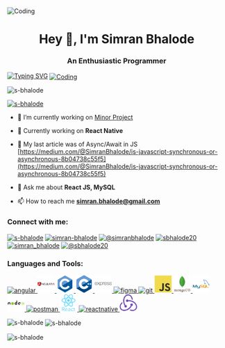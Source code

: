 
<img align="center" alt="Coding" width="1000" height="500" src="https://img1.goodfon.com/original/1920x1080/6/21/anime-devochka-windows.jpg" >

<h1 align="center">Hey 👋, I'm Simran Bhalode</h1>
<h3 align="center">An Enthusiastic Programmer</h3>
<a href="https://git.io/typing-svg"><img src="https://readme-typing-svg.demolab.com?font=Fira+Code&pause=1000&size=25px&weight=600&color=06C611&background=C159FF05&center=true&vCenter=true&multiline=true&width=1100&lines=Full+Stack+Developer+%7C%7C+Open+Source+Contributor+%7C%7C+Mentor+@+GDSC_CDGI" alt="Typing SVG" /></a>
<a href="https://www.holopin.io/@sbhalode#" target="_blank"><img align="center" alt="Coding" width="1000" height="300" src="https://holopin.me/sbhalode" ></a>
<p align="left"> <img src="https://komarev.com/ghpvc/?username=s-bhalode&label=Profile%20views&color=0e75b6&style=flat" alt="s-bhalode" /> </p>

<p align="left"> <a href="https://github.com/ryo-ma/github-profile-trophy"><img src="https://github-profile-trophy.vercel.app/?username=s-bhalode" alt="s-bhalode" /></a> </p>

- 🔭 I’m currently working on [Minor Project](https://github.com/s-bhalode/rpc-web-client)

- 🌱 Currently working on **React Native**

- 📝 My last article was of Async/Await in JS [https://medium.com/@SimranBhalode/is-javascript-synchronous-or-asynchronous-8b04738c55f5](https://medium.com/@SimranBhalode/is-javascript-synchronous-or-asynchronous-8b04738c55f5)

- 💬 Ask me about **React JS, MySQL**

- 📫 How to reach me **simran.bhalode@gmail.com**

<h3 align="left">Connect with me:</h3>
<p align="left">
<a href="https://dev.to/s-bhalode" target="blank"><img align="center" src="https://raw.githubusercontent.com/rahuldkjain/github-profile-readme-generator/master/src/images/icons/Social/devto.svg" alt="s-bhalode" height="30" width="40" /></a>
<a href="https://linkedin.com/in/simran-bhalode" target="blank"><img align="center" src="https://raw.githubusercontent.com/rahuldkjain/github-profile-readme-generator/master/src/images/icons/Social/linked-in-alt.svg" alt="simran-bhalode" height="30" width="40" /></a>
<a href="https://medium.com/@simranbhalode" target="blank"><img align="center" src="https://raw.githubusercontent.com/rahuldkjain/github-profile-readme-generator/master/src/images/icons/Social/medium.svg" alt="@simranbhalode" height="30" width="40" /></a>
<a href="https://www.hackerrank.com/sbhalode20" target="blank"><img align="center" src="https://raw.githubusercontent.com/rahuldkjain/github-profile-readme-generator/master/src/images/icons/Social/hackerrank.svg" alt="sbhalode20" height="30" width="40" /></a>
<a href="https://www.leetcode.com/simran_bhalode" target="blank"><img align="center" src="https://raw.githubusercontent.com/rahuldkjain/github-profile-readme-generator/master/src/images/icons/Social/leet-code.svg" alt="simran_bhalode" height="30" width="40" /></a>
<a href="https://www.hackerearth.com/@sbhalode20" target="blank"><img align="center" src="https://raw.githubusercontent.com/rahuldkjain/github-profile-readme-generator/master/src/images/icons/Social/hackerearth.svg" alt="@sbhalode20" height="30" width="40" /></a>
</p>

<h3 align="left">Languages and Tools:</h3>
<p align="left"> <a href="https://angular.io" target="_blank" rel="noreferrer"> <img src="https://angular.io/assets/images/logos/angular/angular.svg" alt="angular" width="40" height="40"/> </a> <a href="https://angular.io" target="_blank" rel="noreferrer"> <img src="https://raw.githubusercontent.com/devicons/devicon/master/icons/angularjs/angularjs-original-wordmark.svg" alt="angularjs" width="40" height="40"/> </a> <a href="https://www.cprogramming.com/" target="_blank" rel="noreferrer"> <img src="https://raw.githubusercontent.com/devicons/devicon/master/icons/c/c-original.svg" alt="c" width="40" height="40"/> </a> <a href="https://www.w3schools.com/cpp/" target="_blank" rel="noreferrer"> <img src="https://raw.githubusercontent.com/devicons/devicon/master/icons/cplusplus/cplusplus-original.svg" alt="cplusplus" width="40" height="40"/> </a> <a href="https://expressjs.com" target="_blank" rel="noreferrer"> <img src="https://raw.githubusercontent.com/devicons/devicon/master/icons/express/express-original-wordmark.svg" alt="express" width="40" height="40"/> </a> <a href="https://www.figma.com/" target="_blank" rel="noreferrer"> <img src="https://www.vectorlogo.zone/logos/figma/figma-icon.svg" alt="figma" width="40" height="40"/> </a> <a href="https://git-scm.com/" target="_blank" rel="noreferrer"> <img src="https://www.vectorlogo.zone/logos/git-scm/git-scm-icon.svg" alt="git" width="40" height="40"/> </a> <a href="https://developer.mozilla.org/en-US/docs/Web/JavaScript" target="_blank" rel="noreferrer"> <img src="https://raw.githubusercontent.com/devicons/devicon/master/icons/javascript/javascript-original.svg" alt="javascript" width="40" height="40"/> </a> <a href="https://www.mongodb.com/" target="_blank" rel="noreferrer"> <img src="https://raw.githubusercontent.com/devicons/devicon/master/icons/mongodb/mongodb-original-wordmark.svg" alt="mongodb" width="40" height="40"/> </a> <a href="https://www.mysql.com/" target="_blank" rel="noreferrer"> <img src="https://raw.githubusercontent.com/devicons/devicon/master/icons/mysql/mysql-original-wordmark.svg" alt="mysql" width="40" height="40"/> </a> <a href="https://nodejs.org" target="_blank" rel="noreferrer"> <img src="https://raw.githubusercontent.com/devicons/devicon/master/icons/nodejs/nodejs-original-wordmark.svg" alt="nodejs" width="40" height="40"/> </a> <a href="https://postman.com" target="_blank" rel="noreferrer"> <img src="https://www.vectorlogo.zone/logos/getpostman/getpostman-icon.svg" alt="postman" width="40" height="40"/> </a> <a href="https://reactjs.org/" target="_blank" rel="noreferrer"> <img src="https://raw.githubusercontent.com/devicons/devicon/master/icons/react/react-original-wordmark.svg" alt="react" width="40" height="40"/> </a> <a href="https://reactnative.dev/" target="_blank" rel="noreferrer"> <img src="https://reactnative.dev/img/header_logo.svg" alt="reactnative" width="40" height="40"/> </a> <a href="https://redux.js.org" target="_blank" rel="noreferrer"> <img src="https://raw.githubusercontent.com/devicons/devicon/master/icons/redux/redux-original.svg" alt="redux" width="40" height="40"/> </a> </p>

<p><img align="left" src="https://github-readme-stats.vercel.app/api/top-langs?username=s-bhalode&show_icons=true&locale=en&layout=compact" alt="s-bhalode" /></p>

<p>&nbsp;<img align="center" src="https://github-readme-stats.vercel.app/api?username=s-bhalode&show_icons=true&locale=en" alt="s-bhalode" /></p>

<p><img align="center" src="https://github-readme-streak-stats.herokuapp.com/?user=s-bhalode&" alt="s-bhalode" /></p>
